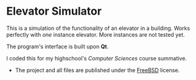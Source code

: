 # Elevator Simulator

This is a simulation of the functionality of an elevator in a building. Works perfectly with *one* instance elevator. More instances are not tested yet.

The program's interface is built upon **Qt**.

I coded this for my highschool's *Computer Sciences* course summative.

* The project and all files are published under the [FreeBSD](http://www.freebsd.org/copyright/freebsd-license.html "The FreeBSD Copyright") license.
